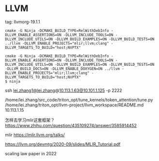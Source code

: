 # LLVM

tag: llvmorg-19.1.1

```shell
cmake -G Ninja -DCMAKE_BUILD_TYPE=RelWithDebInfo -DLLVM_ENABLE_ASSERTIONS=ON -DLLVM_INCLUDE_TOOLS=ON -DLLVM_INCLUDE_UTILS=ON -DLLVM_BUILD_EXAMPLES=ON -DLLVM_BUILD_TESTS=ON ../llvm -DLLVM_ENABLE_PROJECTS="mlir;llvm;clang" -DLLVM_TARGETS_TO_BUILD="host;NVPTX"

cmake -G Ninja -DCMAKE_BUILD_TYPE=RelWithDebInfo -DLLVM_ENABLE_ASSERTIONS=ON -DLLVM_INCLUDE_TOOLS=ON -DLLVM_INCLUDE_UTILS=ON -DLLVM_BUILD_EXAMPLES=ON -DLLVM_BUILD_TESTS=ON -DLLVM_BUILD_DOCS=ON -DLLVM_ENABLE_DOXYGEN=ON ../llvm -DLLVM_ENABLE_PROJECTS="mlir;llvm;clang" -DLLVM_TARGETS_TO_BUILD="host;NVPTX"
$ ninja
```

ssh lei.zhang1@lei.zhang@10.113.1.63@10.101.1.125 -p 2222

/home/lei.zhang/src_code/triton_opt/tune_kernels/token_attention/tune.py
/home/lei.zhang/triton_opt/llvm-project/llvm_workspace/README.md 10.113.1.15


怎样去学习mlir这套框架？
https://www.zhihu.com/question/435109274/answer/3585914452


mlir
https://mlir.llvm.org/talks/


https://llvm.org/devmtg/2020-09/slides/MLIR_Tutorial.pdf


scaling law paper in 2022